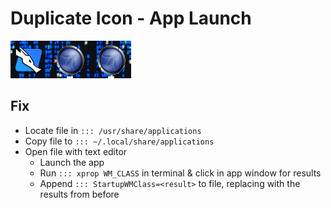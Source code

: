 # Duplicate Icon - App Launch

![Screenshot](../img/launch-app-dupe.png)

## Fix

* Locate file in `::: /usr/share/applications`
* Copy file to `::: ~/.local/share/applications`
* Open file with text editor
    * Launch the app
    * Run `::: xprop WM_CLASS` in terminal & click in app window for results
    * Append `::: StartupWMClass=<result>` to file, replacing with the results from before
